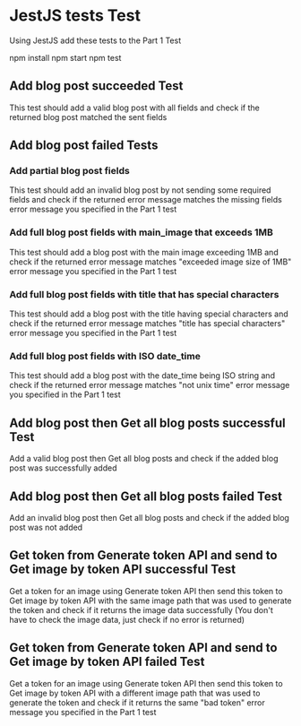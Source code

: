 # JestJS tests Test

Using JestJS add these tests to the Part 1 Test

npm install
npm start 
npm test 

## Add blog post succeeded Test

This test should add a valid blog post with all fields
and check if the returned blog post matched the sent fields


## Add blog post failed Tests

### Add partial blog post fields

This test should add an invalid blog post by not sending some required fields
and check if the returned error message matches the missing fields error message you specified in the Part 1 test

### Add full blog post fields with main_image that exceeds 1MB

This test should add a blog post with the main image exceeding 1MB
and check if the returned error message matches "exceeded image size of 1MB" error message you specified in the Part 1 test

### Add full blog post fields with title that has special characters

This test should add a blog post with the title having special characters
and check if the returned error message matches "title has special characters" error message you specified in the Part 1 test

### Add full blog post fields with ISO date_time

This test should add a blog post with the date_time being ISO string
and check if the returned error message matches "not unix time" error message you specified in the Part 1 test


## Add blog post then Get all blog posts successful Test

Add a valid blog post then Get all blog posts and check if the added blog post was successfully added


## Add blog post then Get all blog posts failed Test

Add an invalid blog post then Get all blog posts and check if the added blog post was not added


## Get token from Generate token API and send to Get image by token API successful Test

Get a token for an image using Generate token API then send this token to Get image by token API 
with the same image path that was used to generate the token and check if it returns the image data successfully (You don't have to check the image data, just check if no error is returned)


## Get token from Generate token API and send to Get image by token API failed Test

Get a token for an image using Generate token API then send this token to Get image by token API 
with a different image path that was used to generate the token and check if it returns the same 
"bad token" error message you specified in the Part 1 test